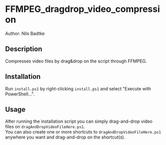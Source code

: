 # FFMPEG_dragdrop_video_compression
Author: Nils Badtke

## Description
Compresses video files by drag&amp;drop on the script through FFMPEG.

## Installation
Run `install.ps1` by right-clicking `install.ps1` and select "Execute with PowerShell...".

## Usage
After running the installation script you can simply drag-and-drop video files on `dragAndDropVideoFileHere.ps1`.  
You can also create one or more shortcuts to `dragAndDropVideoFileHere.ps1` anywhere you want and drag-and-drop on the shortcut(s).
